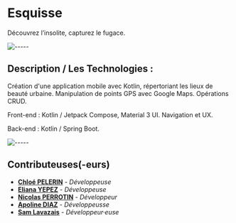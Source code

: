 # Esquisse

Découvrez l’insolite, capturez le fugace.


![-----](https://raw.githubusercontent.com/andreasbm/readme/master/assets/lines/rainbow.png)

## Description / Les Technologies : 


Création d'une application mobile avec Kotlin, répertoriant les lieux de beauté urbaine. Manipulation de points GPS avec Google Maps. Opérations CRUD.

Front-end : Kotlin / Jetpack Compose, Material 3 UI. Navigation et UX.

Back-end : Kotlin / Spring Boot.


![-----](https://raw.githubusercontent.com/andreasbm/readme/master/assets/lines/rainbow.png)



## Contributeuses(-eurs)


- [**Chloé PELERIN**](https://github.com/pchloe02) - *Développeuse*
- [**Eliana YEPEZ**](https://github.com/Arteinsana7) - *Développeuse*
- [**Nicolas PERROTIN**](https://github.com/nicotine189) - *Développeur*
- [**Apoline DIAZ**](https://github.com/apolline-diaz) - *Développeusse*
- [**Sam Lavazais**](https://github.com/SamLavazais) - *Développeur·euse*
